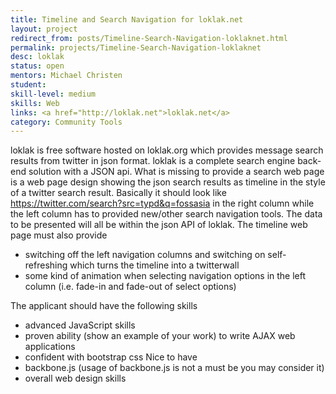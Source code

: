 ```yaml
---
title: Timeline and Search Navigation for loklak.net
layout: project
redirect_from: posts/Timeline-Search-Navigation-loklaknet.html
permalink: projects/Timeline-Search-Navigation-loklaknet
desc: loklak
status: open
mentors: Michael Christen
student: 
skill-level: medium
skills: Web
links: <a href="http://loklak.net">loklak.net</a>
category: Community Tools
---
```


loklak is free software hosted on loklak.org which provides message search results from twitter in json format. loklak is a complete search engine back-end solution with a JSON api. What is missing to provide a search web page is a web page design showing the json search results as timeline in the style of a twitter search result. Basically it should look like https://twitter.com/search?src=typd&q=fossasia in the right column while the left column has to provided new/other search navigation tools. The data to be presented will all be within the json API of loklak. The timeline web page must also provide
- switching off the left navigation columns and switching on self-refreshing which turns the timeline into a twitterwall
- some kind of animation when selecting navigation options in the left column (i.e. fade-in and fade-out of select options)

The applicant should have the following skills
- advanced JavaScript skills
- proven ability (show an example of your work) to write AJAX web applications
- confident with bootstrap css
Nice to have
- backbone.js (usage of backbone.js is not a must be you may consider it)
- overall web design skills
